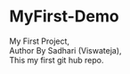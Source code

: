 # MyFirst-Demo
My First Project, 
<br>
Author By Sadhari (Viswateja),
<br>
This my first git hub repo.
